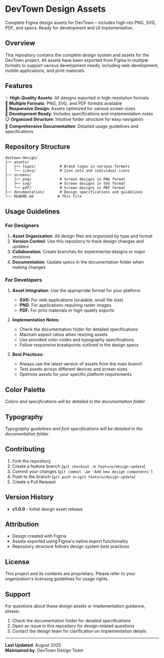# DevTown Design Assets

Complete Figma design assets for DevTown – includes high-res PNG, SVG, PDF, and specs. Ready for development and UI implementation.

## Overview

This repository contains the complete design system and assets for the DevTown project. All assets have been exported from Figma in multiple formats to support various development needs, including web development, mobile applications, and print materials.

## Features

✨ **High-Quality Assets**: All designs exported in high-resolution formats  
🎨 **Multiple Formats**: PNG, SVG, and PDF formats available  
📱 **Responsive Design**: Assets optimized for various screen sizes  
🔧 **Development Ready**: Includes specifications and implementation notes  
📋 **Organized Structure**: Intuitive folder structure for easy navigation  
📖 **Comprehensive Documentation**: Detailed usage guidelines and specifications  

## Repository Structure

```
devtown-design/
├── assets/
│   ├── logos/           # Brand logos in various formats
│   └── icons/           # Icon sets and individual icons
├── screens/
│   ├── png/             # Screen designs in PNG format
│   ├── svg/             # Screen designs in SVG format
│   └── pdf/             # Screen designs in PDF format
├── documentation/       # Design specifications and guidelines
└── README.md           # This file
```

## Usage Guidelines

### For Designers

1. **Asset Organization**: All design files are organized by type and format
2. **Version Control**: Use this repository to track design changes and updates
3. **Collaboration**: Create branches for experimental designs or major revisions
4. **Documentation**: Update specs in the documentation folder when making changes

### For Developers

1. **Asset Integration**: Use the appropriate format for your platform:
   - **SVG**: For web applications (scalable, small file size)
   - **PNG**: For applications requiring raster images
   - **PDF**: For print materials or high-quality exports

2. **Implementation Notes**:
   - Check the documentation folder for detailed specifications
   - Maintain aspect ratios when resizing assets
   - Use provided color codes and typography specifications
   - Follow responsive breakpoints outlined in the design specs

3. **Best Practices**:
   - Always use the latest version of assets from the main branch
   - Test assets across different devices and screen sizes
   - Optimize assets for your specific platform requirements

## Color Palette

*Colors and specifications will be detailed in the documentation folder*

## Typography

*Typography guidelines and font specifications will be detailed in the documentation folder*

## Contributing

1. Fork the repository
2. Create a feature branch (`git checkout -b feature/design-update`)
3. Commit your changes (`git commit -am 'Add new design components'`)
4. Push to the branch (`git push origin feature/design-update`)
5. Create a Pull Request

## Version History

- **v1.0.0** - Initial design asset release

## Attribution

- Design created with Figma
- Assets exported using Figma's native export functionality
- Repository structure follows design system best practices

## License

This project and its contents are proprietary. Please refer to your organization's licensing guidelines for usage rights.

## Support

For questions about these design assets or implementation guidance, please:

1. Check the documentation folder for detailed specifications
2. Open an issue in this repository for design-related questions
3. Contact the design team for clarification on implementation details

---

**Last Updated**: August 2025  
**Maintained by**: DevTown Design Team
